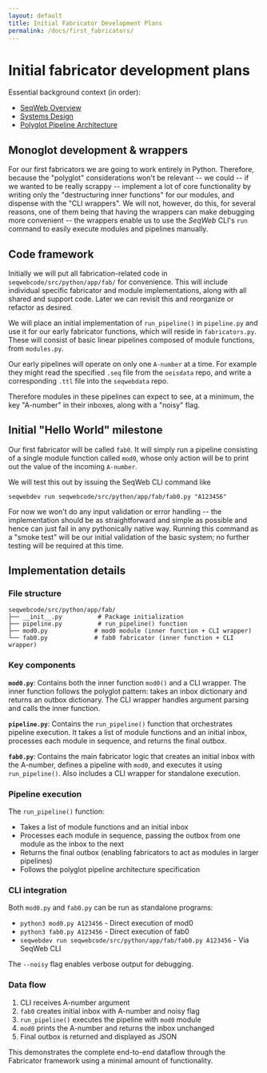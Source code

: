 ```yaml
---
layout: default
title: Initial Fabricator Development Plans
permalink: /docs/first_fabricators/
---
```


# Initial fabricator development plans

Essential background context (in order):
- [SeqWeb Overview](../docs/seqweb_overview.md)
- [Systems Design](../docs/systems_design.md)
- [Polyglot Pipeline Architecture](../docs/polyglot_pipeline.md)

## Monoglot development & wrappers

For our first fabricators we are going to work entirely in Python.  Therefore, because the "polyglot" considerations won't be relevant -- we could -- if we wanted to be really scrappy -- implement a lot of core functionality by writing only the "destructuring inner functions" for our modules, and dispense with the "CLI wrappers".  We will not, however, do this, for several reasons, one of them being that having the wrappers can make debugging more convenient -- the wrappers enable us to use the *SeqWeb* CLI's `run` command to easily execute modules and pipelines manually.

## Code framework

Initially we will put all fabrication-related code in `seqwebcode/src/python/app/fab/` for convenience.  This will include individual specific fabricator and module implementations, along with all shared and support code.  Later we can revisit this and reorganize or refactor as desired.

We will place an initial implementation of `run_pipeline()` in `pipeline.py` and use it for our early fabricator functions, which will reside in `fabricators.py`.  These will consist of basic linear pipelines composed of module functions, from `modules.py`.

Our early pipelines will operate on only one `A-number` at a time.  For example they might read the specified `.seq` file from the `oeisdata` repo, and write a corresponding `.ttl` file into the `seqwebdata` repo.  

Therefore modules in these pipelines can expect to see, at a minimum, the key "A-number" in their inboxes, along with a "noisy" flag.

## Initial "Hello World" milestone

Our first fabricator will be called `fab0`.  It will simply run a pipeline consisting of a single module function called `mod0`, whose only action will be to print out the value of the incoming `A-number`.

We will test this out by issuing the SeqWeb CLI command like
```
seqwebdev run seqwebcode/src/python/app/fab/fab0.py "A123456"
```

For now we won't do any input validation or error handling -- the implementation should be as straightforward and simple as possible and hence can just fail in any pythonically native way.  Running this command as a "smoke test" will be our initial validation of the basic system; no further testing will be required at this time.

## Implementation details

### File structure
```
seqwebcode/src/python/app/fab/
├── __init__.py          # Package initialization
├── pipeline.py          # run_pipeline() function
├── mod0.py             # mod0 module (inner function + CLI wrapper)
└── fab0.py             # fab0 fabricator (inner function + CLI wrapper)
```

### Key components

**`mod0.py`**: Contains both the inner function `mod0()` and a CLI wrapper. The inner function follows the polyglot pattern: takes an inbox dictionary and returns an outbox dictionary. The CLI wrapper handles argument parsing and calls the inner function.

**`pipeline.py`**: Contains the `run_pipeline()` function that orchestrates pipeline execution. It takes a list of module functions and an initial inbox, processes each module in sequence, and returns the final outbox.

**`fab0.py`**: Contains the main fabricator logic that creates an initial inbox with the A-number, defines a pipeline with `mod0`, and executes it using `run_pipeline()`. Also includes a CLI wrapper for standalone execution.

### Pipeline execution

The `run_pipeline()` function:
- Takes a list of module functions and an initial inbox
- Processes each module in sequence, passing the outbox from one module as the inbox to the next
- Returns the final outbox (enabling fabricators to act as modules in larger pipelines)
- Follows the polyglot pipeline architecture specification

### CLI integration

Both `mod0.py` and `fab0.py` can be run as standalone programs:
- `python3 mod0.py A123456` - Direct execution of mod0
- `python3 fab0.py A123456` - Direct execution of fab0
- `seqwebdev run seqwebcode/src/python/app/fab/fab0.py A123456` - Via SeqWeb CLI

The `--noisy` flag enables verbose output for debugging.

### Data flow

1. CLI receives A-number argument
2. `fab0` creates initial inbox with A-number and noisy flag
3. `run_pipeline()` executes the pipeline with `mod0` module
4. `mod0` prints the A-number and returns the inbox unchanged
5. Final outbox is returned and displayed as JSON

This demonstrates the complete end-to-end dataflow through the Fabricator framework using a minimal amount of functionality.


